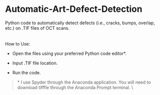 # Automatic-Art-Defect-Detection
Python code to automatically detect defects (i.e., cracks, bumps, overlap, etc.) on .TIF files of OCT scans. \
\
\
How to Use: 
* Open the files using your preferred Python code editor*.

* Input .TIF file location.

* Run the code. 

>\* I use Spyder through the Anaconda application. You will need to download tifffle through the Anaconda Prompt terminal. \
